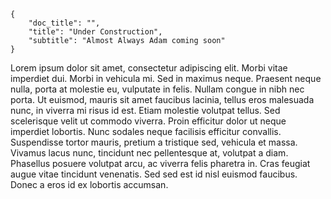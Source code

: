 ```metadata
{ 
    "doc_title": "",
    "title": "Under Construction",
    "subtitle": "Almost Always Adam coming soon"
}
```

Lorem ipsum dolor sit amet, consectetur adipiscing elit. Morbi vitae imperdiet dui. Morbi in vehicula mi. Sed in maximus neque. Praesent neque nulla, porta at molestie eu, vulputate in felis. Nullam congue in nibh nec porta. Ut euismod, mauris sit amet faucibus lacinia, tellus eros malesuada nunc, in viverra mi risus id est. Etiam molestie volutpat tellus. Sed scelerisque velit ut commodo viverra. Proin efficitur dolor ut neque imperdiet lobortis. Nunc sodales neque facilisis efficitur convallis. Suspendisse tortor mauris, pretium a tristique sed, vehicula et massa. Vivamus lacus nunc, tincidunt nec pellentesque at, volutpat a diam. Phasellus posuere volutpat arcu, ac viverra felis pharetra in. Cras feugiat augue vitae tincidunt venenatis. Sed sed est id nisl euismod faucibus. Donec a eros id ex lobortis accumsan.